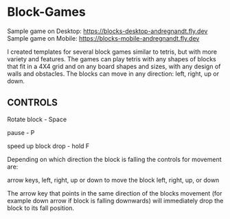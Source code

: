 # Block-Games

Sample game on Desktop: https://blocks-desktop-andregnandt.fly.dev
Sample game on Mobile: https://blocks-mobile-andregnandt.fly.dev

I created templates for several block games similar to tetris, but with more variety and features. The games can play tetris with any shapes of blocks that fit in a 4X4 grid and on any board shapes and sizes, with any design of walls and obstacles. The blocks can move in any direction: left, right, up or down.

CONTROLS
---------------

Rotate block - Space

pause - P

speed up block drop - hold F

Depending on which direction the block is falling the controls for movement are:

arrow keys, left, right, up or down to move the block left, right, up, or down

The arrow key that points in the same direction of the blocks movement (for example down arrow if block is falling downwards) will immediately drop the block to its fall position.
